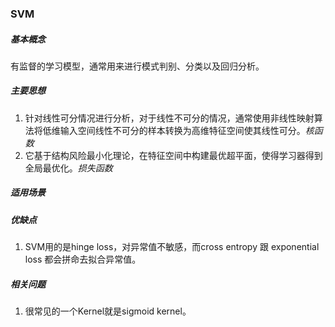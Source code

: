 ### SVM
##### 基本概念
有监督的学习模型，通常用来进行模式判别、分类以及回归分析。

##### 主要思想
1. 针对线性可分情况进行分析，对于线性不可分的情况，通常使用非线性映射算法将低维输入空间线性不可分的样本转换为高维特征空间使其线性可分。*核函数*
2. 它基于结构风险最小化理论，在特征空间中构建最优超平面，使得学习器得到全局最优化。*损失函数*

##### 适用场景

##### 优缺点
1. SVM用的是hinge loss，对异常值不敏感，而cross entropy 跟 exponential loss 都会拼命去拟合异常值。

##### 相关问题
1. 很常见的一个Kernel就是sigmoid kernel。